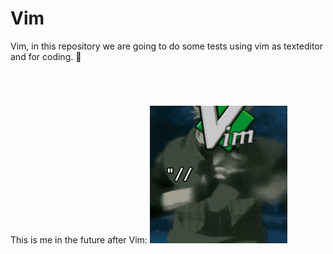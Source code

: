 # Vim 
Vim, in this repository we are going to do some tests using vim as texteditor and for coding. 🚀




#

<br>

 This is me in the future after Vim: ![](kakashi-meme-vim.gif)

